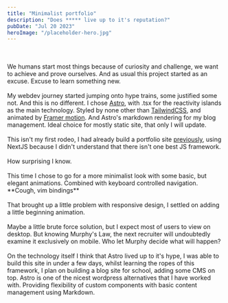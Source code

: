 ```yaml
---
title: "Minimalist portfolio"
description: "Does ***** live up to it's reputation?"
pubDate: "Jul 20 2023"
heroImage: "/placeholder-hero.jpg"
---
```


<br>
<br>
We humans start most things because of curiosity and challenge, we want to achieve and prove ourselves. And as usual this project started as 
an excuse. Excuse to learn something new.
<br>
<br>
My webdev journey started jumping onto hype trains, some justified some not. And this is no different. I chose <a href="https://astro.build/"class="underline">Astro</a>, with .tsx for the reactivity islands as the main technology. Styled by none other than <a href="https://tailwindcss.com/" class="underline">TailwindCSS</a>, and animated by <a href="https://www.framer.com/motion/"class="underline">Framer motion</a>. And Astro's markdown rendering for my blog management. Ideal choice for mostly static site, that only I will update.
<br>
<br>
This isn't my first rodeo, I had already build a portfolio site <a href="https://osmak1234-github-io.vercel.app/"class="underline">previously</a>, using NextJS because I didn't understand that there isn't one best JS framework.
<br>
<br>
How surprising I know.
<br>
<br>
This time I chose to go for a more minimalist look with some basic, but elegant animations. Combined with keyboard controlled navigation. 
**Cough, vim bindings**

[//]: # "Add showcase gif here of vim nav"

<br>
<br>
That brought up a little problem with responsive design, I settled on adding a little beginning animation.

[//]: # "Add showcase gif here of mobile solution"

<br>
<br>
Maybe a little brute force solution, but I expect most of users to view on desktop. But knowing Murphy's Law, the next recruiter will undoubtedly examine it exclusively on mobile. Who let Murphy decide what will happen?
<br>
<br>
On the technology itself I think that Astro lived up to it's hype, I was able to build this site in under a few days, whilst learning the ropes of this framework, I plan on building a blog site for school, adding some CMS on top. Astro is one of the nicest wordpress alternatives that I have worked with. Providing flexibility of custom components with basic content management using Markdown.

